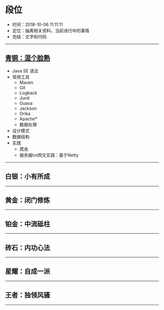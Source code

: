 #   段位

-   时间：2018-10-06 11:11:11
-   定位：抽离相关资料，当前进行中的事情
-   完结：文字和代码

----

##  [青铜：混个脸熟](bronze.md)
-   Java SE 语法
-   常用工具
    -   Maven
    -   Git
    -   Logback
    -   Junit
    -   Guava
    -   Jackson
    -   Orika
    -   Apache*
    -   数据处理
-   设计模式
-   数据结构
-   实践
    -   爬虫
    -   服务器txt网文实践：基于Netty

----

##  白银：小有所成


----

##  黄金：闭门修炼


----

##  铂金：中流砥柱


----

##  砖石：内功心法


----

##  星耀：自成一派


----

##  王者：独领风骚


----

